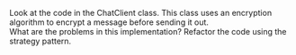 Look at the code in the ChatClient class. This class uses an encryption algorithm to encrypt a message before sending it out.  
What are the problems in this implementation? Refactor the code using the strategy pattern.
